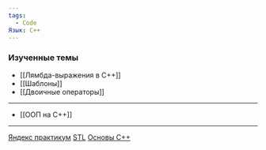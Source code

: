 ```yaml
---
tags:
  - Code
Язык: C++
---
```

### Изученные темы

- [[Лямбда-выражения в C++]]
- [[Шаблоны]]
- [[Двоичные операторы]]

***
- [[ООП на С++]]


***
[Яндекс практикум](https://practicum.yandex.ru/blog/kto-takoy-razrabotchik-cpp/)
[STL](https://tproger.ru/articles/stl-cpp)
[Основы С++](https://education.yandex.ru/handbook/cpp)

